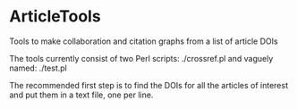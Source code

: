 ArticleTools
============

Tools to make collaboration and citation graphs from a list of article DOIs

The tools currently consist of two Perl scripts:
./crossref.pl
and vaguely named:
./test.pl

The recommended first step is to find the DOIs for all the articles of interest and put them in a text file, one per line.
